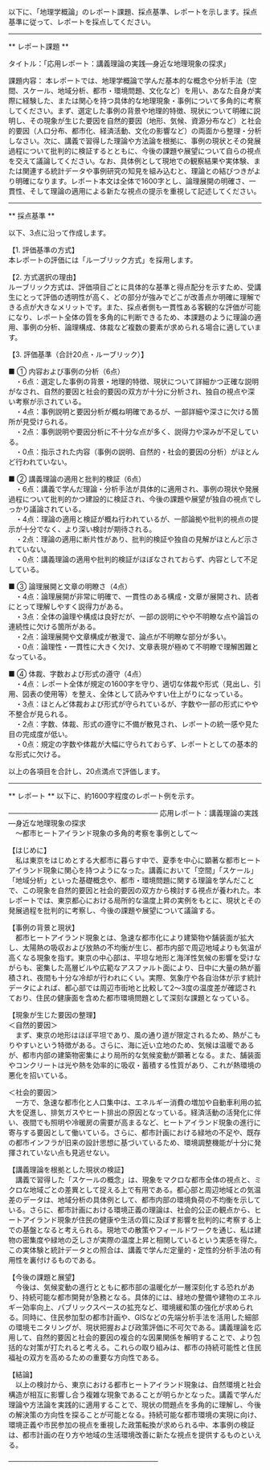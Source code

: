 以下に、「地理学概論」のレポート課題、採点基準、レポートを示します。採点基準に従って、レポートを採点してください。

---------------------------------------
** レポート課題 **

タイトル：「応用レポート：講義理論の実践―身近な地理現象の探求」

課題内容：
本レポートでは、地理学概論で学んだ基本的な概念や分析手法（空間、スケール、地域分析、都市・環境問題、文化など）を用い、あなた自身が実際に経験した、または関心を持つ具体的な地理現象・事例について多角的に考察してください。まず、選定した事例の背景や地理的特徴、現状について明確に説明し、その現象が生じた要因を自然的要因（地形、気候、資源分布など）と社会的要因（人口分布、都市化、経済活動、文化の影響など）の両面から整理・分析しなさい。次に、講義で習得した理論や方法論を根拠に、事例の現状とその発展過程について批判的に検証するとともに、今後の課題や展望について自らの視点を交えて議論してください。なお、具体例として現地での観察結果や実体験、または関連する統計データや事例研究の知見を組み込むと、理論との結びつきがより明確になります。レポート本文は全体で1600字とし、論理展開の明確さ、一貫性、そして理論の適用による新たな視点の提示を重視して記述してください。

---------------------------------------
** 採点基準 **

以下、3点に沿って作成します。

【1. 評価基準の方式】  
本レポートの評価には「ルーブリック方式」を採用します。

【2. 方式選択の理由】  
ルーブリック方式は、評価項目ごとに具体的な基準と得点配分を示すため、受講生にとって評価の透明性が高く、どの部分が強みでどこが改善点か明確に理解できる点が大きなメリットです。また、採点者側も一貫性ある客観的な評価が可能になり、レポート全体の質を多角的に判断できるため、本課題のように理論の適用、事例の分析、論理構成、体裁など複数の要素が求められる場合に適しています。

【3. 評価基準（合計20点・ルーブリック）】

■ ① 内容および事例の分析（6点）  
 ・6点：選定した事例の背景・地理的特徴、現状について詳細かつ正確な説明がなされ、自然的要因と社会的要因の双方が十分に分析され、独自の視点や深い考察が示されている。  
 ・4点：事例説明と要因分析が概ね明確であるが、一部詳細や深さに欠ける箇所が見受けられる。  
 ・2点：事例説明や要因分析に不十分な点が多く、説得力や深みが不足している。  
 ・0点：指示された内容（事例の説明、自然的・社会的要因の分析）がほとんど行われていない。

■ ② 講義理論の適用と批判的検証（6点）  
 ・6点：講義で学んだ理論・分析手法が具体的に適用され、事例の現状や発展過程について批判的かつ建設的に検証され、今後の課題や展望が独自の視点でしっかり議論されている。  
 ・4点：理論の適用と検証が概ね行われているが、一部論拠や批判的視点の提示が十分でなく、より深い検討が期待される。  
 ・2点：理論の適用に断片性があり、批判的検証や独自の見解がほとんど示されていない。  
 ・0点：講義理論の適用や批判的検証がほぼなされておらず、内容として不足している。

■ ③ 論理展開と文章の明瞭さ（4点）  
 ・4点：論理展開が非常に明確で、一貫性のある構成・文章が展開され、読者にとって理解しやすく説得力がある。  
 ・3点：全体の論理や構成は良好だが、一部の説明にやや不明瞭な点や論旨の連続性に欠ける箇所がある。  
 ・2点：論理展開や文章構成が散漫で、論点が不明瞭な部分が多い。  
 ・0点：論理性・一貫性に大きく欠け、文章表現が極めて不明瞭で理解困難となっている。

■ ④ 体裁、字数および形式の遵守（4点）  
 ・4点：レポート全体が規定の1600字を守り、適切な体裁や形式（見出し、引用、図表の使用等）を整え、全体として読みやすい仕上がりになっている。  
 ・3点：ほとんど体裁および形式が守られているが、字数や一部の形式にやや不整合が見られる。  
 ・2点：字数、体裁、形式の遵守に不備が散見され、レポートの統一感や見た目の完成度が低い。  
 ・0点：規定の字数や体裁が大幅に守られておらず、レポートとしての基本的な形式に欠ける。

以上の各項目を合計し、20点満点で評価します。

---------------------------------------
** レポート **
以下に、約1600字程度のレポート例を示す。

──────────────────────────────
応用レポート：講義理論の実践―身近な地理現象の探求  
　～都市ヒートアイランド現象の多角的考察を事例として～

【はじめに】  
　私は東京をはじめとする大都市に暮らす中で、夏季を中心に顕著な都市ヒートアイランド現象に関心を持つようになった。講義において「空間」「スケール」「地域分析」といった基礎概念や、都市・環境問題に関する理論を学んだことで、この現象を自然的要因と社会的要因の双方から検討する視点が養われた。本レポートでは、東京都心における局所的な温度上昇の実例をもとに、現状とその発展過程を批判的に考察し、今後の課題や展望について議論する。

【事例の背景と現状】  
　都市ヒートアイランド現象とは、急速な都市化により建築物や舗装面が拡大し、太陽熱の吸収および放熱の不均衡が生じ、都市内部で周辺地域よりも気温が高くなる現象を指す。東京の中心部は、平坦な地形と海洋性気候の影響を受けながらも、密集した高層ビルや広範なアスファルト面により、日中に大量の熱が蓄積され、夜間も十分な冷却が行われにくい。実際、気象庁や各自治体が示す統計データによれば、都心部では周辺市街地と比較して2～3度の温度差が確認されており、住民の健康面を含めた都市環境問題として深刻な課題となっている。

【現象が生じた要因の整理】  
＜自然的要因＞  
　まず、東京の地形はほぼ平坦であり、風の通り道が限定されるため、熱がこもりやすいという特徴がある。さらに、海に近い立地のため、気候は温暖であるが、都市内部の建築物密集により局所的な気候変動が顕著となる。また、舗装面やコンクリートは光や熱を効率的に吸収・蓄積する性質があり、これが熱環境の悪化を招いている。

＜社会的要因＞  
　一方で、急速な都市化と人口集中は、エネルギー消費の増加や自動車利用の拡大を促進し、排気ガスやヒート排出の原因となっている。経済活動の活発化に伴い、夜間でも照明や冷暖房の需要が高まるなど、ヒートアイランド現象の進行に寄与する要因として働いている。さらに、都市計画における緑地の不足や、既存の都市インフラが旧来の設計思想に基づいているため、環境調整機能が十分に発揮されていない点も見逃せない。

【講義理論を根拠とした現状の検証】  
　講義で習得した「スケールの概念」は、現象をマクロな都市全体の視点と、ミクロな地域ごとの差異として捉える上で有用である。都心部と周辺地域との気温差のデータは、地域分析の具体例として、都市内部の環境負荷の不均衡を示している。さらに、都市計画における環境正義の理論は、社会的公正の観点から、ヒートアイランド現象が住民の健康や生活の質に及ぼす影響を批判的に考察する上での基盤となると考えられる。現地での散策やフィールドワークを通じ、私は建物の密集度や緑地の乏しさが実際の温度上昇と相関しているという実感を得た。この実体験と統計データとの照合は、講義で学んだ定量的・定性的分析手法の有用性を裏付けるものである。

【今後の課題と展望】  
　今後は、気候変動の進行とともに都市部の温暖化が一層深刻化する恐れがあり、持続可能な都市開発が急務となる。具体的には、緑地の整備や建物のエネルギー効率向上、パブリックスペースの拡充など、環境緩和策の強化が求められる。同時に、住民参加型の都市計画や、GISなどの先端分析手法を活用した細部の環境モニタリングが、現状把握および政策評価に不可欠である。講義理論を応用して、自然的要因と社会的要因の複合的な因果関係を解明することで、より包括的な対策が打たれると考える。これらの取り組みは、都市の持続可能性と住民福祉の双方を高めるための重要な方向性である。

【結論】  
　以上の検討から、東京における都市ヒートアイランド現象は、自然環境と社会構造が相互に影響し合う複雑な現象であることが明らかとなった。講義で学んだ理論や方法論を実践的に適用することで、現状の問題点を多角的に理解し、今後の解決策の方向性を探ることが可能となる。持続可能な都市環境の実現に向け、環境正義や市民参加の視点を重視した政策転換が求められる中、本事例の検証は、都市計画の在り方や地域の生活環境改善に新たな視点を提供するものといえる。  

──────────────────────────────

